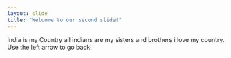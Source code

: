 ```yaml
---
layout: slide
title: "Welcome to our second slide!"
---
```

India is my Country all indians are my sisters and brothers i love my country.
Use the left arrow to go back!
